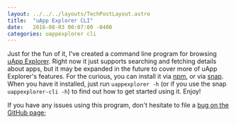 ```yaml
---
layout: ../../../layouts/TechPostLayout.astro
title:  "uApp Explorer CLI"
date:   2016-08-03 00:07:00 -0400
categories: uappexplorer cli
---
```


Just for the fun of it, I've created a command line program for browsing
[uApp Explorer](https://uappexplorer.com/). Right now it just supports searching
and fetching details about apps, but it may be expanded in the future to cover
more of uApp Explorer's features. For the curious, you can install it via
[npm](https://www.npmjs.com/package/uappexplorer-cli), or via
[snap](https://uappexplorer.com/app/uappexplorer-cli.bhdouglass). When you have
it installed, just run `uappexplorer -h` (or if you use the snap `uappexplorer-cli -h`)
to find out how to get started using it. Enjoy!

If you have any issues using this program, don't hesitate to file a
[bug on the GitHub page](https://github.com/bhdouglass/uappexplorer-cli/issues);
